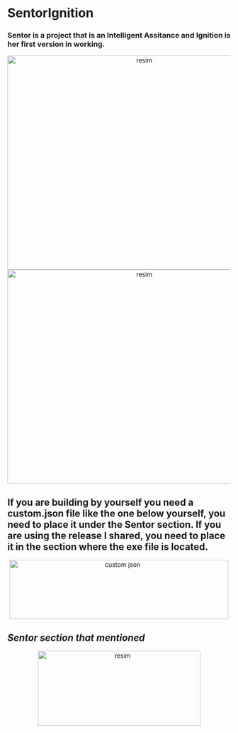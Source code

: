 # SentorIgnition
### Sentor is a project that is an Intelligent Assitance and Ignition is her first version in working.
<p align="center">
  <img width="602" height="482" alt="resim" src="https://github.com/user-attachments/assets/79fa6e90-25be-4864-b3bc-eb79c1af93d0" />
  <img width="602" height="482" alt="resim" src="https://github.com/user-attachments/assets/03919a2d-c4c2-4ee1-b86a-e85b1e9119f6" />
</p>

## If you are building by yourself you need a custom.json file like the one below yourself, you need to place it under the Sentor section. If you are using the release I shared, you need to place it in the section where the exe file is located.
<p align="center">
  <img width="494" height="133" alt="custom json" src="https://github.com/user-attachments/assets/a6d83eda-35b2-45af-b83d-f1a7fbe2a5ab" />
</p>

## _Sentor section that mentioned_
<p align="center">
  <img width="367" height="169" alt="resim" src="https://github.com/user-attachments/assets/ee31789e-c585-4300-950c-6a2c0f16af37" />
</p>
